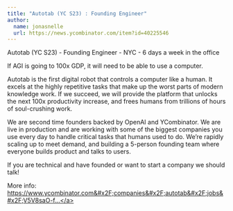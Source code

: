 ```yaml
---
title: "Autotab (YC S23) : Founding Engineer"
author:
  name: jonasnelle
  url: https://news.ycombinator.com/item?id=40225546
---
```

Autotab (YC S23) - Founding Engineer - NYC - 6 days a week in the office

If AGI is going to 100x GDP, it will need to be able to use a computer.

Autotab is the first digital robot that controls a computer like a human. It excels at the highly repetitive tasks that make up the worst parts of modern knowledge work. If we succeed, we will provide the platform that unlocks the next 100x productivity increase, and frees humans from trillions of hours of soul-crushing work.

We are second time founders backed by OpenAI and YCombinator. We are live in production and are working with some of the biggest companies you use every day to handle critical tasks that humans used to do. We’re rapidly scaling up to meet demand, and building a 5-person founding team where everyone builds product and talks to users.

If you are technical and have founded or want to start a company we should talk!

More info: <a href="https:&#x2F;&#x2F;www.ycombinator.com&#x2F;companies&#x2F;autotab&#x2F;jobs&#x2F;V5V8saO-founding-engineer">https:&#x2F;&#x2F;www.ycombinator.com&#x2F;companies&#x2F;autotab&#x2F;jobs&#x2F;V5V8saO-f...</a>
